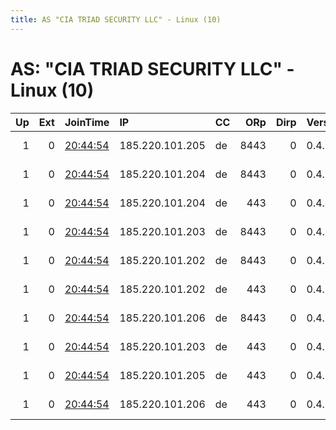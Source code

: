 ```yaml
---
title: AS "CIA TRIAD SECURITY LLC" - Linux (10)
---
```


# AS: "CIA TRIAD SECURITY LLC" - Linux (10)

|   Up |   Ext | JoinTime                                                                                              | IP              | CC   |   ORp |   Dirp | Version   | Contact                   | Nickname      |   eFamMembers |
|-----:|------:|:------------------------------------------------------------------------------------------------------|:----------------|:-----|------:|-------:|:----------|:--------------------------|:--------------|--------------:|
|    1 |     0 | [20:44:54](https://nusenu.github.io/OrNetStats/w/relay/50C35977E3E82C01129BB22CB6AB0D674773D584.html) | 185.220.101.205 | de   |  8443 |      0 | 0.4.6.10  | email:admin@for-privacy.n | ForPrivacyNET |            83 |
|    1 |     0 | [20:44:54](https://nusenu.github.io/OrNetStats/w/relay/5278B03C88A3A992387B4B615161B8006C4A65AD.html) | 185.220.101.204 | de   |  8443 |      0 | 0.4.6.10  | email:admin@for-privacy.n | ForPrivacyNET |            83 |
|    1 |     0 | [20:44:54](https://nusenu.github.io/OrNetStats/w/relay/816B9F9C383D0EA7DF939040D4D9FF563510F7FA.html) | 185.220.101.204 | de   |   443 |      0 | 0.4.6.10  | email:admin@for-privacy.n | ForPrivacyNET |            83 |
|    1 |     0 | [20:44:54](https://nusenu.github.io/OrNetStats/w/relay/8F11B2E253CEC4C5C463BF38AB1CA645B7294D52.html) | 185.220.101.203 | de   |  8443 |      0 | 0.4.6.10  | email:admin@for-privacy.n | ForPrivacyNET |            83 |
|    1 |     0 | [20:44:54](https://nusenu.github.io/OrNetStats/w/relay/9A338F384C5FD3A3604E3250CCF5F5F7629D7717.html) | 185.220.101.202 | de   |  8443 |      0 | 0.4.6.10  | email:admin@for-privacy.n | ForPrivacyNET |            83 |
|    1 |     0 | [20:44:54](https://nusenu.github.io/OrNetStats/w/relay/ABE6C65B671D0E60ECA3CF2C3B0FFEBD52264F02.html) | 185.220.101.202 | de   |   443 |      0 | 0.4.6.10  | email:admin@for-privacy.n | ForPrivacyNET |            83 |
|    1 |     0 | [20:44:54](https://nusenu.github.io/OrNetStats/w/relay/ADF0D51946DA3294C1F242B0ACADC91FF5F058EF.html) | 185.220.101.206 | de   |  8443 |      0 | 0.4.6.10  | email:admin@for-privacy.n | ForPrivacyNET |            83 |
|    1 |     0 | [20:44:54](https://nusenu.github.io/OrNetStats/w/relay/B7E9849D446FC57D4BDED937B8E17F3AACE1FA06.html) | 185.220.101.203 | de   |   443 |      0 | 0.4.6.10  | email:admin@for-privacy.n | ForPrivacyNET |            83 |
|    1 |     0 | [20:44:54](https://nusenu.github.io/OrNetStats/w/relay/B8AC259D400172997D08120B3BD5A4090841B06F.html) | 185.220.101.205 | de   |   443 |      0 | 0.4.6.10  | email:admin@for-privacy.n | ForPrivacyNET |            83 |
|    1 |     0 | [20:44:54](https://nusenu.github.io/OrNetStats/w/relay/EB9DD80E64DD829A5F7C7ACA5D5FEADFEBFDD847.html) | 185.220.101.206 | de   |   443 |      0 | 0.4.6.10  | email:admin@for-privacy.n | ForPrivacyNET |            83 |
